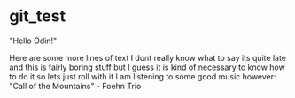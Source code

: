 # git_test

"Hello Odin!"

Here are some more lines of text
I dont really know what to say its quite late and this is fairly boring stuff but
I guess it is kind of necessary to know how to do it so lets just roll with it 
I am listening to some good music however:
"Call of the Mountains" - Foehn Trio
